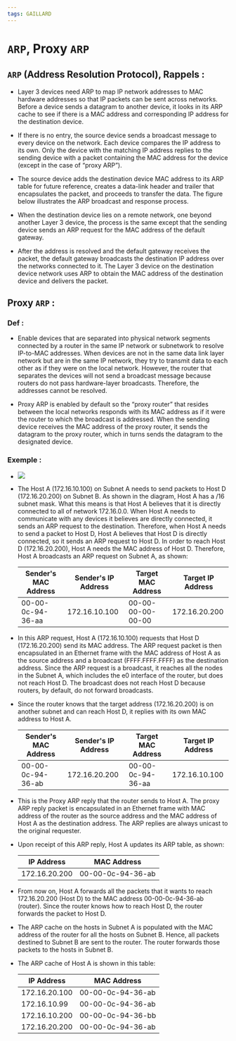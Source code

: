 ```yaml
---
tags: GAILLARD
---
```



# `ARP`, Proxy `ARP`


## `ARP` (Address Resolution Protocol), Rappels :

* Layer 3 devices need ARP to map IP network addresses to MAC hardware addresses so that IP packets can be sent across networks. Before a device sends a datagram to another device, it looks in its ARP cache to see if there is a MAC address and corresponding IP address for the destination device. 
* If there is no entry, the source device sends a broadcast message to every device on the network. Each device compares the IP address to its own. Only the device with the matching IP address replies to the sending device with a packet containing the MAC address for the device (except in the case of “proxy ARP”). 
* The source device adds the destination device MAC address to its ARP table for future reference, creates a data-link header and trailer that encapsulates the packet, and proceeds to transfer the data. The figure below illustrates the ARP broadcast and response process.


* When the destination device lies on a remote network, one beyond another Layer 3 device, the process is the same except that the sending device sends an ARP request for the MAC address of the default gateway. 

* After the address is resolved and the default gateway receives the packet, the default gateway broadcasts the destination IP address over the networks connected to it. The Layer 3 device on the destination device network uses ARP to obtain the MAC address of the destination device and delivers the packet.




## Proxy `ARP` : 


### Def : 

* Enable devices that are separated into physical network segments connected by a router in the same IP network or subnetwork to resolve IP-to-MAC addresses. When devices are not in the same data link layer network but are in the same IP network, they try to transmit data to each other as if they were on the local network. However, the router that separates the devices will not send a broadcast message because routers do not pass hardware-layer broadcasts. Therefore, the addresses cannot be resolved.

* Proxy ARP is enabled by default so the “proxy router” that resides between the local networks responds with its MAC address as if it were the router to which the broadcast is addressed. When the sending device receives the MAC address of the proxy router, it sends the datagram to the proxy router, which in turns sends the datagram to the designated device.

### Exemple : 



* ![](https://i.imgur.com/iFp1B7R.png)


* The Host A (172.16.10.100) on Subnet A needs to send packets to Host D (172.16.20.200) on Subnet B. As shown in the diagram, Host A has a /16 subnet mask. What this means is that Host A believes that it is directly connected to all of network 172.16.0.0. When Host A needs to communicate with any devices it believes are directly connected, it sends an ARP request to the destination. Therefore, when Host A needs to send a packet to Host D, Host A believes that Host D is directly connected, so it sends an ARP request to Host D. In order to reach Host D (172.16.20.200), Host A needs the MAC address of Host D. Therefore, Host A broadcasts an ARP request on Subnet A, as shown:

  

    | Sender's MAC Address | Sender's IP Address | Target MAC Address | Target IP Address    |
    | -------------------- | ------------------- | ------------------ | ---                  |
    | 00-00-0c-94-36-aa    | 172.16.10.100       | 00-00-00-00-00-00  |172.16.20.200         |


* In this ARP request, Host A (172.16.10.100) requests that Host D (172.16.20.200) send its MAC address. The ARP request packet is then encapsulated in an Ethernet frame with the MAC address of Host A as the source address and a broadcast (FFFF.FFFF.FFFF) as the destination address. Since the ARP request is a broadcast, it reaches all the nodes in the Subnet A, which includes the e0 interface of the router, but does not reach Host D. The broadcast does not reach Host D because routers, by default, do not forward broadcasts.

* Since the router knows that the target address (172.16.20.200) is on another subnet and can reach Host D, it replies with its own MAC address to Host A.


     | Sender's MAC Address | Sender's IP Address | Target MAC Address | Target IP Address    |
     | -------------------- | ------------------- | ------------------ | ---                  |
     | 00-00-0c-94-36-ab	| 172.16.20.200	      | 00-00-0c-94-36-aa  |172.16.10.100         |

* This is the Proxy ARP reply that the router sends to Host A. The proxy ARP reply packet is encapsulated in an Ethernet frame with MAC address of the router as the source address and the MAC address of Host A as the destination address. The ARP replies are always unicast to the original requester.
* Upon receipt of this ARP reply, Host A updates its ARP table, as shown:
    

    | IP Address | MAC Address 
    | -------- | -------- 
    | 172.16.20.200     | 00-00-0c-94-36-ab
    
    

* From now on, Host A forwards all the packets that it wants to reach 172.16.20.200 (Host D) to the MAC address 00-00-0c-94-36-ab (router). Since the router knows how to reach Host D, the router forwards the packet to Host D. 
* The ARP cache on the hosts in Subnet A is populated with the MAC address of the router for all the hosts on Subnet B. Hence, all packets destined to Subnet B are sent to the router. The router forwards those packets to the hosts in Subnet B.

* The ARP cache of Host A is shown in this table:


    | IP Address    | MAC Address       |
    | ------------- | ----------------- |
    | 172.16.20.100	              |   00-00-0c-94-36-ab                |
    |       172.16.10.99	       |         00-00-0c-94-36-ab           |
    |            172.16.10.200	   |          00-00-0c-94-36-bb         |
    | 172.16.20.200 | 00-00-0c-94-36-ab |
    